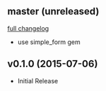 ## master (unreleased)
[full changelog](https://github.com/onk/sharedoc/compare/v0.1.0...master)

*   use simple_form gem

## v0.1.0 (2015-07-06)

*  Initial Release
